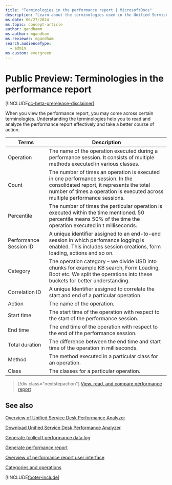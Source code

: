 ```yaml
---
title: "Terminologies in the performance report | MicrosoftDocs"
description: "Learn about the terminologies used in the Unified Service Desk Performance Report generated using Unified Service Desk Performance Analyzer"
ms.date: 06/27/2024
ms.topic: concept-article
author: gandhamm
ms.author: mgandham
ms.reviewer: mgandham
search.audienceType: 
  - admin
ms.custom: evergreen
---
```


# Public Preview: Terminologies in the performance report

[!INCLUDE[cc-beta-prerelease-disclaimer](../../includes/cc-beta-prerelease-disclaimer.md)]

When you view the performance report, you may come across certain terminologies. Understanding the terminologies help you to read and analyze the performance report effectively and take a better course of action.

| Terms | Description |
|-------|-------------|
| Operation | The name of the operation executed during a performance session. It consists of multiple methods executed in various classes. |
| Count | The number of times an operation is executed in one performance session. In the consolidated report, it represents the total number of times a operation is executed across multiple performance sessions. |
| Percentile | The number of times the particular operation is executed within the time mentioned. 50 percentile means 50% of the time the operation executed in t milliseconds. |
| Performance Session ID | A unique identifier assigned to an end-to-end session in which perfomance logging is enabled. This includes session creations, form loading, actions and so on. |
| Category | The operation category – we divide USD into chunks for example KB search, Form Loading, Boot etc. We split the operations into these buckets for better understanding. |
| Correlation ID | A unique Identifier assigned to correlate the start and end of a particular operation. |
| Action | The name of the operation. |
| Start time | The start time of the operation with respect to the start of the performance session. |
| End time | The end time of the operation with respect to the end of the performance session. |
| Total duration | The difference between the end time and start time of the operation in milliseconds. |
| Method | The method executed in a particular class for an operation. |
| Class | The classes for a particular operation. |

> [!div class="nextstepaction"]
> [View, read, and compare performance report](view-read-compare-performance-report.md)

## See also

[Overview of Unified Service Desk Performance Analyzer](overview-performance-analyzer.md)

[Download Unified Service Desk Performance Analyzer](download-performance-analyzer.md)

[Generate (collect) performance data log](performance-data-collection-using-keyboard-shortcut.md)

[Generate performance report](generate-performance-report.md)

[Overview of performance report user interface](overview-performance-report-user-interface.md)

[Categories and operations](operations-categories.md)


[!INCLUDE[footer-include](../../includes/footer-banner.md)]
